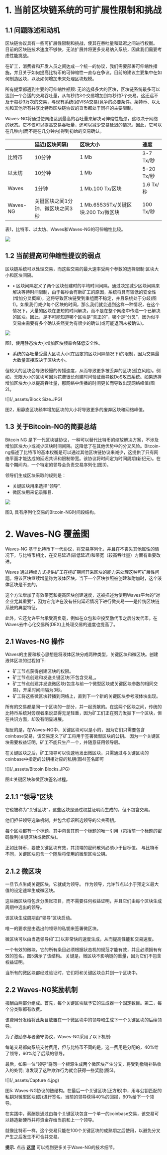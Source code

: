 # **1. 当前区块链系统的可扩展性限制和挑战** 

## **1.1 问题陈述和动机** 

区块链协议具有一些可扩展性限制和挑战，使其在吞吐量和延迟之间进行权衡。 目前的区块链技术速度不够快，无法扩展并将更多交易纳入系统，因此我们需要考虑性能挑战。

在矿工，消费者和开发人员之间达成一个统一的协议，我们需要部署可伸缩性措施，并且关于如何提高比特币的可伸缩性一直存在争议。目前的建议主要集中在如何制造区块，以及如何增加未来处理区块规模。

所有提案都遇到主要的可伸缩性瓶颈:
无论选择多大的区块，区块链系统最多可以达到一个合适的交易吞吐量，从每秒约3个交易增加到每秒约7个交易。这还远不及于每秒3万次的交易，与现有系统(如VISA交易)竞争的必要条件。莱特币、以太坊和其他所有共享比特币区块链协议的货币都处于同样的主要限制。


Waves-NG将通过使网络达到最高的吞吐量来解决可伸缩性瓶颈，这取决于网络的状态。它不仅可以提高交易吞吐量，还可以减少交易延迟的情况。因此，它可以在几秒内\(而不是在几分钟内\)得到初始的交易确认。

|  | 延迟\(区块间隔\) | 区块大小 | 速度 |
| :--- | :--- | :--- | :--- |
| 比特币 | 10分钟 | 1 Mb | 3-7 Tx/秒 |
| 以太坊 | 10分钟 | 1 Mb | 5-20 Tx/秒 |
| Waves | 1分钟 | 1 Mb.100 Tx/区块 | 1.6 Tx/秒 |
| Waves-NG | 关键区块之间1分钟，微区块之间3秒 | 1 Mb.65535Tx/关键区块.200 Tx/微区块 | 100 Tx/秒 |

表1，比特币、以太坊、Waves和Waves-NG的可伸缩性比较。

![](/_assets/waves_dex_ng.jpg)

## **1.2 当前提高可伸缩性提议的弱点** 

区块链系统可以处理交易，而这些交易的最大速率受两个参数的选择限制:区块大小和区块间隔。

* •	区块间隔定义了两个区块创建时的平均时间间隔。通过决定减少区块间隔来解决等待时间限制，由于每秒会有新矿工的原因，系统将具有较低的安全性\(增加分叉概率\)，这将导致区块链受到重组而不稳定，并且系统处于分歧\(图1\)。如果我们减少每个区块的时间，那么我们就会遇到这样一种情况，在这个情况下，大量的区块在更短的时间解决，而不是在整个网络中传递一个已解决的区块。因此，是不可能知道哪个区块是“真正的”，哪个是“分叉”，因为似乎交易由需要有多个确认突然变为有很少的确认\(或可能返回未被确认\)。

![](/_assets/BlockInterval.PNG)

图1，使用静态块大小增加区块频率会降低安全性。

* 系统的吞吐量受最大区块大小\(在固定的区块间隔情况下\)的限制，因为交易最大数量直接取决于区块大小。

但较大的区块会导致较慢的传播速度，从而导致更多被丢弃的区块\(孤立风险\)。例如，无限大小的区块可因为花费很长创建时间验证而导致DoS攻击系统。如果选择增加区块大小以提高吞吐量，那网络中传播的时间更长而导致出现网络峰值\(图2\)。

![](/_assets/Block Size.JPG)

图2，用静态区块频率增加区块的大小将导致更多的废弃区块和网络峰值。

## **1.3 关于Bitcoin-NG的简要总结** 

Bitcoin NG 是下一代区块链协议，一种可以替代比特币的缩放解决方案，不涉及增加区块大小或减少区块时间间隔。这降低了在其他优势中的分叉风险。Bitcoin- ng描述了比特币的基本权衡是可以通过其他区块链协议来减少，这提供了只有网络平面才能达成的延迟共识和限制带宽。该协议将时间定为时间周期\(新纪元\)。在每个期间内，一个特定的领导会负责交易序列化\(图3\)。

领导们生成区块采取的规则是：

* 关键区块用来选择“领导”.
* 微区块用来记录账目.

![](/_assets/Serialization.JPG)

图3, 具有序列化交易的Bitcoin-NG时间段结构。

# **2. Waves-NG 覆盖图** 

Waves-NG 基于比特币下一代协议，将交易序列化，并且在不丧失其他属性的情况下，与比特币相比，在交易延迟\(较低延迟\)和带宽（较高吞吐量）方面有重要改进。

Waves 通过持续方式提供矿工在挖矿期间开采区块的能力来处理这种可扩展性问题。将该区块继续增量称为液体区块。当下一个区块参照被创建和附加时，这个液体区块是不变的。

这个方法增加了有效带宽和提高区块创建速度，这被描述为使用Waves平台的“对企业尤其重要”，因为它允许在没有任何延迟情况下进行微交易——是传统区块链系统的典型特征。

此外，它还允许平台承受高负载，例如在众包和空投奖励代币之后分发代币。在Waves去中心化交易所\(DEX\)上处理交易的速度也提高了。

## **2.1 Waves-NG 操作** 

Waves的主要和核心思想是将液体区块分成两种类型，关键区块和微区块。创建液体区块的过程如下:

* 矿工节点获得创建区块的权限。
* 矿工节点创建和发送关键区块\(不包含交易\_。
* 矿工节点创建并发送微区块\(包含与前一个微型区块或关键区块参数的相同交易\)，开采时间间隔为3秒。
* 矿工将这些微区块转播到网络上，直到下一个新的关键区块参考液体块出现。

所有的交易都是同一个区块的一部分，并一起贡献的。在这两个区块之间，传统的比特币系统对旁观者来说显得无足轻重，因为矿工们正在努力发掘下一个区块，但在共识方面，却没有明显进展。

相反的是，在Waves-NG中，关键区块可以是小的，因为它们只需要包含coinbase交易，该交易定义了矿工将用于签署微型区块的公钥。
因为一个关键区块需要权益证明，矿工不能只生产一个，并随意征用领导层。

在关键区块之后，矿工领导可以快速地发出微区块，只需通过与关键区块的coinbase中指定的公钥相对应的私钥\(图4\)签名即可

![](/_assets/Bitcoin Blocks.JPG)

图4:关键区块和微区块签名过程。

## **2.1.1 “领导”区块** 

它也被称为“关键区块”，这些区块是通过权益证明而生成的，但不包含交易。

他们担任领导选举机制，并包含标识所选领导的公共密钥。

每个区块都有一个标题，其中包含其前一个标题的唯一引用（包括前一个标题的密码散列\(关键区块或微区块\)。

正如比特币，要使关键区块有效，其顶端的密码散列必须小于目标值。 与比特币不同，关键区块包含一个随后将使用的微型区块公钥。

## **2.1.2 微区块** 

一旦节点生成关键区块，它就成为领导。 作为领导，允许节点以小于预定义最大值的设定速率生成微区块。

这些微区块将包含分类账项目，而不需要任何权益证明，并且它们由每个区块生成周期中选出的领导。

该区块生成周期由“领导”区块启动。

唯一的要求是由选出的领导的私钥来签署微区块。

微区块可以由当选领导\(矿工\)以非常快的速度生成，从而提高性能和交易速度。

一个有效的微块，它的所有条目必须根据状态机的规范才能有效，并且必须拥有有效的签名。图5演示了该结构。
关键是，微区块不影响链的重量，因为它们不包含权益证明。

当所有的微区块都经过验证时，它们将和关键区块合并到一个区块中。

## **2.2 Waves-NG奖励机制** 

报酬由两部分组成。首先，每个关键区块赋予它的生成器一个固定数目。第二，每个分类账都有收费。

该费用分发给将此条目放置在一个微区块中的领导和生成下一个关键区块的后续领导。

为了激励参与者遵守协议，Waves-NG采用了以下机制:

每笔交易都向系统支付费用，但与比特币不同的是，这一费用是分配的，40%给了领导，60%给了后续的领导。

最后，如果一位“领导”将同一个根源生成两个微区块产生分叉，将受到撤销补贴收入的处罚; 谁发现了这种欺诈行为就会获得一些奖励\(图5\)。

![](/_assets/Capture 4.jpg)

图5: Waves-NG协议的链结构。在最后一个关键区块\(正方形\)中，用与公钥匹配的私钥对微型区块\(圆\)进行签名。当前的领导获得40%的回报，60%给下一个领导。

在实践中，薪酬是通过由每个关键区块包含一个单一的coinbase交易，该交易可以铸造新硬币并将资金存给当前和上一个领导。

就像比特币一样，这个交易只能在100个关键区块的成熟期之后使用，以避免分叉产生之后发生不可合并交易。

**提示.** 点击 [**这里**](/technical-details/waves-ng-solution.md) 可以找到更多关于Wave-NG的技术细节。
